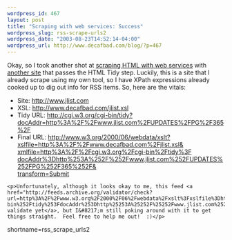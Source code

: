 ```yaml
--- 
wordpress_id: 467
layout: post
title: "Scraping with web services: Success"
wordpress_slug: rss-scrape-urls2
wordpress_date: "2003-08-23T14:52:14-04:00"
wordpress_url: http://www.decafbad.com/blog/?p=467
---
```

<p>Okay, so I took another shot at <a href="http://www.decafbad.com/blog/geek/rss_scrape_urls.html">scraping <span class="caps">HTML</span> with web services</a> with <a href="http://www.jlist.com">another site</a> that passes the <span class="caps">HTML </span>Tidy step.  Luckily, this is a site that I already scrape using my own tool, so I have XPath expressions already cooked up to dig out info for <span class="caps">RSS</span> items.  So, here are the vitals:</p>


<ul>
	<li>Site: <a href="http://www.jlist.com">http://www.jlist.com</a></li>
	<li><span class="caps">XSL</span>: <a href="http://www.decafbad.com/jlist.xsl">http://www.decafbad.com/jlist.xsl</a></li>
	<li>Tidy <span class="caps">URL</span>: <a href="http://cgi.w3.org/cgi-bin/tidy?docAddr=http%3A%2F%2Fwww.jlist.com%2FUPDATES%2FPG%2F365%2F">http://cgi.w3.org/cgi-bin/tidy?<br />docAddr=http%3A%2F%2Fwww.jlist.com%2FUPDATES%2FPG%2F365%2F</a></li>
	<li>Final <span class="caps">URL</span>: <a href="http://www.w3.org/2000/06/webdata/xslt?xslfile=http%3A%2F%2Fwww.decafbad.com%2Fjlist.xsl&#38;xmlfile=http%3A%2F%2Fcgi.w3.org%2Fcgi-bin%2Ftidy%3FdocAddr%3Dhttp%253A%252F%252Fwww.jlist.com%252FUPDATES%252FPG%252F365%252F&#38;transform=Submit">http://www.w3.org/2000/06/webdata/xslt?<br />xslfile=http%3A%2F%2Fwww.decafbad.com%2Fjlist.xsl&#38;<br />xmlfile=http%3A%2F%2Fcgi.w3.org%2Fcgi-bin%2Ftidy%3F<br />docAddr%3Dhttp%253A%252F%252Fwww.jlist.com%252FUPDATES%252FPG%252F365%252F&#38;<br />transform=Submit</a></li>
</ul>

	<p>Unfortunately, although it looks okay to me, this feed <a href="http://feeds.archive.org/validator/check?url=http%3A%2F%2Fwww.w3.org%2F2000%2F06%2Fwebdata%2Fxslt%3Fxslfile%3Dhttp%253A%252F%252Fwww.decafbad.com%252Fjlist.xsl%26xmlfile%3Dhttp%253A%252F%252Fcgi.w3.org%252Fcgi-bin%252Ftidy%253FdocAddr%253Dhttp%25253A%25252F%25252Fwww.jlist.com%25252FUPDATES%25252FPG%25252F365%25252F%26transform%3DSubmit">doesn&#8217;t validate yet</a>, but I&#8217;m still poking around with it to get things straight.  Feel free to help me out!  :)</p>
<!--more-->
shortname=rss_scrape_urls2
